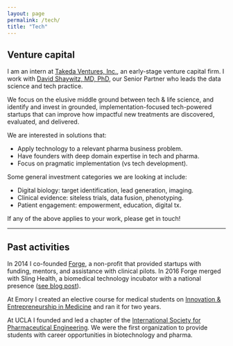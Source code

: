 ```yaml
---
layout: page
permalink: /tech/
title: "Tech"
---
```



## Venture capital

I am an intern at [Takeda Ventures, Inc.](http://takedaventures.com), an early-stage venture capital firm. I work with [David Shaywitz, MD, PhD](https://www.linkedin.com/in/david-shaywitz-md-phd-232a237/), our Senior Partner who leads the data science and tech practice.

We focus on the elusive middle ground between tech & life science, and identify and invest in grounded, implementation-focused tech-powered startups that can improve how impactful new treatments are discovered, evaluated, and delivered.

We are interested in solutions that:
+ Apply technology to a relevant pharma business problem. 
+ Have founders with deep domain expertise in tech and pharma. 
+ Focus on pragmatic implementation (vs tech development).

Some general investment categories we are looking at include:
+ Digital biology: target identification, lead generation, imaging.
+ Clinical evidence: siteless trials, data fusion, phenotyping.
+ Patient engagement: empowerment, education, digital tx. 

If any of the above applies to your work, please get in touch!


---

## Past activities

In 2014 I co-founded [Forge](http://forgehealth.org), a non-profit that provided startups with funding, mentors, and assistance with clinical pilots. In 2016 Forge merged with Sling Health, a biomedical technology incubator with a national presence ([see blog post](http://erikreinertsen.com/forge-merger-sling-health/)).

At Emory I created an elective course for medical students on [Innovation & Entrepreneurship in Medicine](http://erikreinertsen.com/papers/iemed.pdf) and ran it for two years.

At UCLA I founded and led a chapter of the [International Society for Pharmaceutical
Engineering](http://www.ispeucla.com/). We were the first organization to provide students with career opportunities in biotechnology and pharma.

